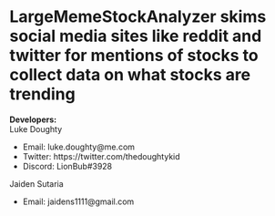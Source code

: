 <h1> LargeMemeStockAnalyzer skims social media sites like reddit and twitter for mentions of stocks to collect data on what stocks are trending </h1>

<p>
<b> Developers: <br> </b>
Luke Doughty <br>
<ul>
  <li> Email: luke.doughty@me.com </li>
  <li> Twitter: https://twitter.com/thedoughtykid </li>
  <li> Discord: LionBub#3928 </li>
</ul>
Jaiden Sutaria
<ul>
  <li>Email: jaidens1111@gmail.com</li>
</ul>
</p>
  
